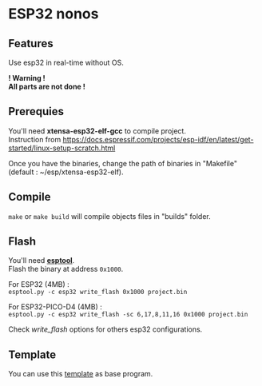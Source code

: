 # **ESP32 nonos**

## **Features**

Use esp32 in real-time without OS.

**! Warning !**  
**All parts are not done !**

## **Prerequies**

You'll need **xtensa-esp32-elf-gcc** to compile project.  
Instruction from https://docs.espressif.com/projects/esp-idf/en/latest/get-started/linux-setup-scratch.html  

Once you have the binaries, change the path of binaries in "Makefile"  
(default : ~/esp/xtensa-esp32-elf).

## **Compile**

`make` or `make build` will compile objects files in "builds" folder.

## **Flash**

You'll need **[esptool](https://github.com/espressif/esptool)**.  
Flash the binary at address `0x1000`.

For ESP32 (4MB) :  
`esptool.py -c esp32 write_flash 0x1000 project.bin`

For ESP32-PICO-D4 (4MB) :  
`esptool.py -c esp32 write_flash -sc 6,17,8,11,16 0x1000 project.bin`

Check *write_flash* options for others esp32 configurations.

## **Template**

You can use this [template](https://github.com/Niglou/esp32-nonos-template) as base program.
